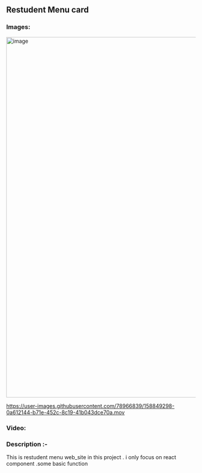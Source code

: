 ## Restudent Menu card

### Images: 

<img width="957" alt="image" src="https://user-images.githubusercontent.com/78966839/158844977-1cc9168e-1005-4961-be40-9c62f02a8d0b.png">


https://user-images.githubusercontent.com/78966839/158849298-0a612144-b71e-452c-8c19-41b043dce70a.mov


### Video: 

### Description :-
This is restudent menu web_site in this project . i only focus on react component .some basic function
